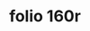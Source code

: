---
layout: edition
title: folio 160r
manuscript: Florence, Biblioteca Marucelliana, Carte Rajna XIX.15
sigla: R
iip: r160r.tif
milestone: 319
---
